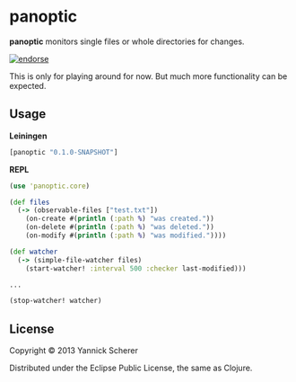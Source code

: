 # panoptic

__panoptic__ monitors single files or whole directories for changes.

[![endorse](https://api.coderwall.com/xsc/endorsecount.png)](https://coderwall.com/xsc)

This is only for playing around for now. But much more functionality can be expected.

## Usage

__Leiningen__

```clojure
[panoptic "0.1.0-SNAPSHOT"]
```

__REPL__

```clojure
(use 'panoptic.core)

(def files
  (-> (observable-files ["test.txt"])
    (on-create #(println (:path %) "was created."))
    (on-delete #(println (:path %) "was deleted."))
    (on-modify #(println (:path %) "was modified."))))

(def watcher
  (-> (simple-file-watcher files)
    (start-watcher! :interval 500 :checker last-modified)))

...

(stop-watcher! watcher)
```

## License

Copyright &copy; 2013 Yannick Scherer

Distributed under the Eclipse Public License, the same as Clojure.
